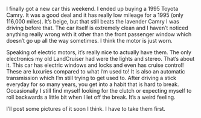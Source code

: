 I finally got a new car this weekend. I ended up buying a 1995 Toyota Camry. It was a good deal and it has really low mileage for a 1995 (only 116,000 miles). It’s beige, but that still beats the lavender Camry I was driving before that. The car itself is extremely clean and I haven’t noticed anything really wrong with it other than the front passenger window which doesn’t go up all the way sometimes. I think the motor is just worn.

Speaking of electric motors, it’s really nice to actually have them. The only electronics my old LandCruiser had were the lights and stereo. That’s about it. This car has electric windows and locks and even has cruise control! These are luxuries compared to what I’m used to! It is also an automatic transmission which I’m still trying to get used to. After driving a stick everyday for so many years, you get into a habit that is hard to break. Occasionally I still find myself looking for the clutch or expecting myself to roll backwards a little bit when I let off the break. It’s a weird feeling.

I’ll post some pictures of it soon I think. I have to take them first.